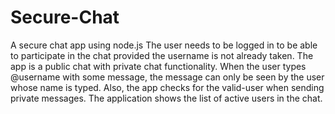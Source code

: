 # Secure-Chat
A secure chat app using node.js
The user needs to be logged in to be able to participate in the chat provided the username is not already taken.
The app is a public chat with private chat functionality. When the user types @username with some message, the message can only be seen by the user whose name is typed. 
Also, the app checks for the valid-user when sending private messages. The application shows the list of active users in the chat. 

